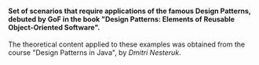 #### Set of scenarios that require applications of the famous Design Patterns, debuted by GoF in the book "Design Patterns: Elements of Reusable Object-Oriented Software".

The theoretical content applied to these examples was obtained from the course "Design Patterns in Java", by *Dmitri Nesteruk*.